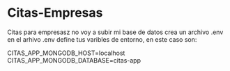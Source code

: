 # Citas-Empresas
Citas para empresasz
no voy a subir mi base de datos
crea un archivo .env
en el arhivo .env define tus varibles de entorno, en este caso son:

CITAS_APP_MONGODB_HOST=localhost
CITAS_APP_MONGODB_DATABASE=citas-app
